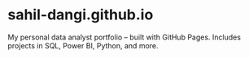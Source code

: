 # sahil-dangi.github.io
My personal data analyst portfolio – built with GitHub Pages. Includes projects in SQL, Power BI, Python, and more.

